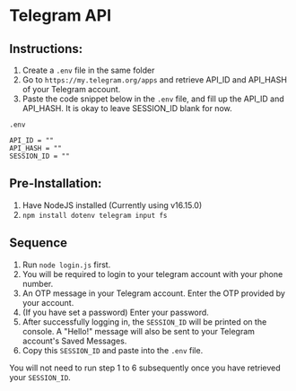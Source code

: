 # Telegram API


## Instructions:
1. Create a `.env` file in the same folder
2. Go to `https://my.telegram.org/apps` and retrieve API_ID and API_HASH of your Telegram account.
3. Paste the code snippet below in the `.env` file, and fill up the API_ID and API_HASH. It is okay to leave SESSION_ID blank for now.

`.env`
```
API_ID = ""
API_HASH = ""
SESSION_ID = ""
```

## Pre-Installation:
1. Have NodeJS installed (Currently using v16.15.0)
2. `npm install dotenv telegram input fs`


## Sequence
1. Run `node login.js` first.
2. You will be required to login to your telegram account with your phone number.
3. An OTP message in your Telegram account. Enter the OTP provided by your account.
4. (If you have set a password) Enter your password.
5. After successfully logging in, the `SESSION_ID` will be printed on the console. A "Hello!" message will also be sent to your Telegram account's Saved Messages.
6. Copy this `SESSION_ID` and paste into the `.env` file.

You will not need to run step 1 to 6 subsequently once you have retrieved your `SESSION_ID`.
